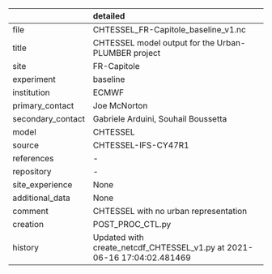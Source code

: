 |                   | detailed                                                                |
|:------------------|:------------------------------------------------------------------------|
| file              | CHTESSEL_FR-Capitole_baseline_v1.nc                                     |
| title             | CHTESSEL model output for the Urban-PLUMBER project                     |
| site              | FR-Capitole                                                             |
| experiment        | baseline                                                                |
| institution       | ECMWF                                                                   |
| primary_contact   | Joe McNorton                                                            |
| secondary_contact | Gabriele Arduini, Souhail Boussetta                                     |
| model             | CHTESSEL                                                                |
| source            | CHTESSEL-IFS-CY47R1                                                     |
| references        | -                                                                       |
| repository        | -                                                                       |
| site_experience   | None                                                                    |
| additional_data   | None                                                                    |
| comment           | CHTESSEL with no urban representation                                   |
| creation          | POST_PROC_CTL.py                                                        |
| history           | Updated with create_netcdf_CHTESSEL_v1.py at 2021-06-16 17:04:02.481469 |
